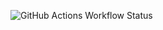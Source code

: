 ![GitHub Actions Workflow Status](https://img.shields.io/github/actions/workflow/status/Adib23704/Tuya-Taskbar-App/build.yml)
